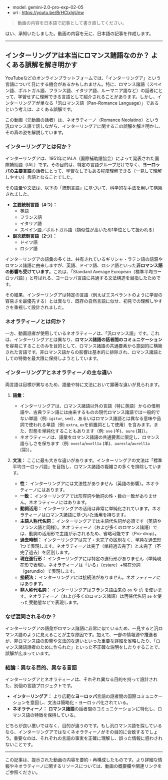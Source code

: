 - model: gemini-2.0-pro-exp-02-05
- uri  : https://youtu.be/BrHClxlgUnw

> 動画の内容を日本語で記事として書き直してください。

はい、承知いたしました。動画の内容を元に、日本語の記事を作成します。

---

## インターリングアは本当にロマンス諸語なのか？ よくある誤解を解き明かす

YouTubeなどのオンラインプラットフォームでは、「インターリングア」という言語について目にする機会があるかもしれません。特に、ロマンス諸語（スペイン語、ポルトガル語、フランス語、イタリア語、ルーマニア語など）の話者にとって、学習せずに理解できる言語として紹介されることがあります。しかし、インターリングアが単なる「汎ロマンス語（Pan-Romance Language）」であるという考えは、よくある誤解です。

この動画（元動画の話者）は、ネオラティーノ（Romance Neolatino）という汎ロマンス語で話しながら、インターリングアに関するこの誤解を解き明かし、その真の姿を解説しています。

### インターリングアとは何か？

インターリングアは、1951年にIALA（国際補助語協会）によって発表された国際補助語（IAL）です。その目的は、特定の言語グループだけでなく、**ヨーロッパの主要言語**の話者にとって、学習なしでもある程度理解できる（一見して理解しやすい）言語となることでした。

その語彙や文法は、以下の「統制言語」に基づいて、科学的な手法を用いて構築されました。

*   **主要統制言語（4つ）：**
    *   英語
    *   フランス語
    *   イタリア語
    *   スペイン語／ポルトガル語（類似性が高いため1単位として扱われる）
*   **副次統制言語（2つ）：**
    *   ドイツ語
    *   ロシア語

インターリングアの語彙の多くは、共有されているギリシャ・ラテン語の語源やロマンス諸語に由来しますが、英語、ドイツ語、ロシア語といった**非ロマンス語の影響も受けています**。これは、「Standard Average European（標準平均ヨーロッパ語）」と呼ばれる、ヨーロッパ言語に共通する文法構造を目指したためです。

その結果、インターリングアは特定の言語（例えばエスペラントのように学習の容易さを最優先する）とは異なり、既存の自然言語に似せ、初見での理解しやすさを重視して設計されました。

### ネオラティーノとは何か？

一方、動画話者が使用しているネオラティーノは、「汎ロマンス語」です。これは、インターリングアとは異なり、**ロマンス諸語の話者間のコミュニケーション**を容易にすることのみを目的として、ロマンス諸語の共通要素から意図的に構築された言語です。非ロマンス語からの影響は基本的に排除され、ロマンス諸語としての特徴を最大限に保持しようとしています。

### インターリングアとネオラティーノの主な違い

両言語は目標が異なるため、語彙や特に文法において顕著な違いが見られます。

1.  **語彙：**
    *   インターリングアは、ロマンス諸語以外の言語（特に英語）からの借用語や、古典ラテン語には由来するものの現代ロマンス諸語では一般的でない単語（例: `igitur`, `sed`）、あるいはロマンス諸語とは異なる意味や品詞で使われる単語（例: `extra`, `ex`を前置詞として使用）を含みます。また、形態を単純化することもあります（例: `ove` (羊)、`aure` (耳)）。
    *   ネオラティーノは、語彙をロマンス諸語の共通要素に限定し、ロマンス語らしさを保ちます（例: `ovecla`/`ovellîa` (羊)、`aurecla`/`aurellîa` (耳)）。

2.  **文法：** ここに最も大きな違いがあります。インターリングアの文法は「標準平均ヨーロッパ語」を目指し、ロマンス諸語の複雑さの多くを排除しています。
    *   **性：** インターリングアには文法性がありません（英語の影響）。ネオラティーノにはあります。
    *   **一致：** インターリングアでは形容詞や動詞の性・数の一致がありません。ネオラティーノにはあります。
    *   **動詞活用：** インターリングアの活用は非常に単純化されています。ネオラティーノはロマンス諸語に基づいた活用を持ちます。
    *   **主語人称代名詞：** インターリングアでは主語代名詞が必須です（英語やフランス語と同様）。ネオラティーノ（および多くのロマンス諸語）では、動詞の活用形で主語が示されるため、省略可能です（Pro-drop）。
    *   **過去時制：** インターリングアは完了・未完了の区別なく、単純な過去形1つで表現します。ネオラティーノは完了（単純過去完了）と未完了（不完了過去）を区別します。
    *   **現在進行形：** インターリングアには特定の進行形がありません（単純現在形で表現）。ネオラティーノは「いる」（estare）+現在分詞（gerundio）で表現します。
    *   **接続法：** インターリングアには接続法がありません。ネオラティーノにはあります。
    *   **非人称代名詞：** インターリングアはフランス語由来の `on` や `il` を使います。ネオラティーノ（および多くのロマンス諸語）は再帰代名詞 `se` を使った受動態などで表現します。

### なぜ混同されるのか？

インターリングアの語彙がロマンス諸語に非常に似ているため、一見すると汎ロマンス語のように見えることが主な原因です。加えて、一部の情報源や推進者が、非ロマンス語の影響や文法的な違いといった重要な詳細を省略したり、「ロマンス諸語話者のために作られた」といった不正確な説明をしたりすることで、誤解が広まっています。

### 結論：異なる目的、異なる言語

インターリングアとネオラティーノは、それぞれ異なる目的を持って設計された、別個の言語プロジェクトです。

*   **インターリングア：** より広範な**ヨーロッパ**言語の話者間の国際コミュニケーションを意図し、文法は簡略化・ヨーロッパ化されている。
*   **ネオラティーノ：** **ロマンス諸語**の話者間のコミュニケーションに特化し、ロマンス語の特徴を保持している。

どちらが良い悪いではなく、目的が違うのです。もし汎ロマンス語を探しているなら、インターリングアではなくネオラティーノがその目的に合致するでしょう。重要なのは、それぞれの言語の事実を正確に理解し、誤った情報に惑わされないことです。

---

この記事は、提示された動画の内容を要約・再構成したものです。より詳細な情報やネオラティーノに関するリソースについては、動画の概要欄や関連リンクをご参照ください。
